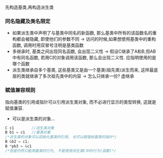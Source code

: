 先构造基类,再构造派生类
### 同名隐藏及类名限定
- 如果派生类中声明了与基类中同名的新函数, 那么基类中所有的该函数名的重构都会被隐藏, 即使他们的参数不同 -> 访问的时候,如果想使用基类中的重构函数, 调用时用双冒号注明是基类函数
- 多继承时, 基类之间出现同名函数, 会出现二义性 -> 假设C继承了A和B,但AB中有同名函数, 若用C的对象调用该函数, 那么会出现二义性. 应指明使用的是哪个函数
- 派生类继承自多个基类, 这些基类又是由一个基类(祖先类)派生而来, 这样最底层的类就继承了多次祖先类中的内容 -> 怎么只继承一份? 虚继承
### 赋值兼容规则
指向基类的引用或指针可以引用派生类对象, 而不必进行显示的类型转换, 这就是赋值兼容.
- 可以是派生类的对象...
```c++
C c1        //派生类对象
B b1 = c1   //基类对象
/*派生类的对象可以初始化基类的引用, 也可以赋值给基类的指针*/
B &b2 = c1;
B *pb3 = &c1     
/*但是仍然只能用基类的行为, 不能使用派生类C中的行为(函数)*/
```

